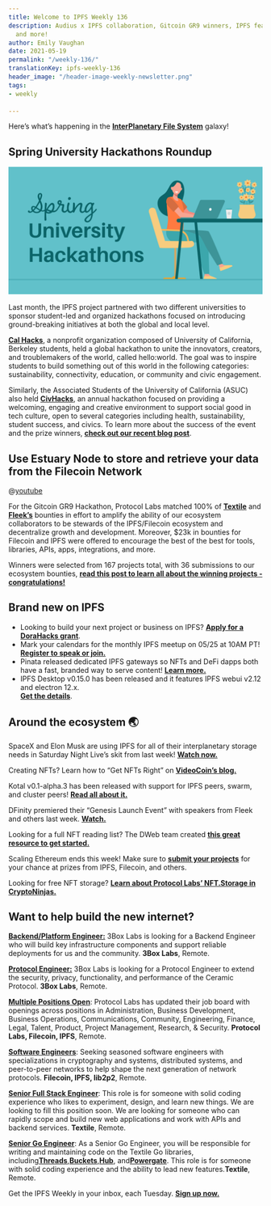 ```yaml
---
title: Welcome to IPFS Weekly 136
description: Audius x IPFS collaboration, Gitcoin GR9 winners, IPFS featured on SNL,
  and more!
author: Emily Vaughan
date: 2021-05-19
permalink: "/weekly-136/"
translationKey: ipfs-weekly-136
header_image: "/header-image-weekly-newsletter.png"
tags:
- weekly

---
```

Here’s what’s happening in the [**InterPlanetary File System**](https://ipfs.io/) galaxy!

## Spring University Hackathons Roundup

![](../assets/spring-university-hackathons.png)

Last month, the IPFS project partnered with two different universities to sponsor student-led and organized hackathons focused on introducing ground-breaking initiatives at both the global and local level.

[**Cal Hacks**](https://helloworld.calhacks.io/), a nonprofit organization composed of University of California, Berkeley students, held a global hackathon to unite the innovators, creators, and troublemakers of the world, called hello:world. The goal was to inspire students to build something out of this world in the following categories: sustainability, connectivity, education, or community and civic engagement.

Similarly, the Associated Students of the University of California (ASUC) also held [**CivHacks**](https://www.civhacks.com/), an annual hackathon focused on providing a welcoming, engaging and creative environment to support social good in tech culture, open to several categories including health, sustainability, student success, and civics. To learn more about the success of the event and the prize winners, [**check out our recent blog post**](https://blog.ipfs.io/2021-05-18-spring-hackathons/).

## Use Estuary Node to store and retrieve your data from the Filecoin Network

@[youtube](3hbtHcn0Piw)

For the Gitcoin GR9 Hackathon, Protocol Labs matched 100% of [**Textile**](https://blog.textile.io/funding-the-community/) and [**Fleek’s**](https://blog.fleek.co/posts/gitcoin-gr9-hackathon-fleek-winners) bounties in effort to amplify the ability of our ecosystem collaborators to be stewards of the IPFS/Filecoin ecosystem and decentralize growth and development. Moreover, $23k in bounties for Filecoin and IPFS were offered to encourage the best of the best for tools, libraries, APIs, apps, integrations, and more.

Winners were selected from 167 projects total, with 36 submissions to our ecosystem bounties, [**read this post to learn all about the winning projects - congratulations!**](https://blog.ipfs.io/2021-05-10-gitcoin-gr9-recap/)

## Brand new on IPFS

* Looking to build your next project or business on IPFS? [**Apply for a DoraHacks grant**](https://hackerlink.io/en/Grant/Filecoin/Round/1/buidl).
* Mark your calendars for the monthly IPFS meetup on 05/25 at 10AM PT! [**Register to speak or join.**](https://www.meetup.com/San-Francisco-IPFS/events/276123403/)
* Pinata released dedicated IPFS gateways so NFTs and DeFi dapps both have a fast, branded way to serve content! [**Learn more.**](https://medium.com/pinata/announcing-dedicated-ipfs-gateways-60f599949ce)
* IPFS Desktop v0.15.0 has been released and it features IPFS webui v2.12 and electron 12.x.  
  [**Get the details**](https://github.com/ipfs/ipfs-desktop/releases/tag/v0.15.0).

## Around the ecosystem 🌏

SpaceX and Elon Musk are using IPFS for all of their interplanetary storage needs in Saturday Night Live’s skit from last week! [**Watch now.**](https://youtu.be/FuaDWyCnJxs)

Creating NFTs? Learn how to “Get NFTs Right” on [**VideoCoin’s blog.**](https://medium.com/videocoin/how-to-get-nfts-right-architecture-and-roadmap-part-1-fcc7bd589391)

Kotal v0.1-alpha.3 has been released with support for IPFS peers, swarm, and cluster peers! [**Read all about it.**](https://t.co/2zGjtbKHuk?amp=1)

DFinity premiered their “Genesis Launch Event” with speakers from Fleek and others last week. [**Watch.**](https://www.youtube.com/watch?v=xiupEw4MfxY&t=2s)

Looking for a full NFT reading list? The DWeb team created [**this great resource to get started.**](https://docs.google.com/document/d/1425Y5mVr1Ky_FnpjKx5fMPyjipOEppeOJTdncFvrSuo/edit)

Scaling Ethereum ends this week! Make sure to [**submit your projects**](https://scaling.ethglobal.co/) for your chance at prizes from IPFS, Filecoin, and others.

Looking for free NFT storage? [**Learn about Protocol Labs’ NFT.Storage in CryptoNinjas.**](https://www.cryptoninjas.net/2021/04/29/built-on-filecoin-and-ipfs-nft-storage-offers-free-protection-for-nft-asset-data/)

## Want to help build the new internet?

[**Backend/Platform Engineer:**](https://jobs.lever.co/3box) 3Box Labs is looking for a Backend Engineer who will build key infrastructure components and support reliable deployments for us and the community. **3Box Labs**, Remote.

[**Protocol Engineer:**](https://jobs.lever.co/3box) 3Box Labs is looking for a Protocol Engineer to extend the security, privacy, functionality, and performance of the Ceramic Protocol. **3Box Labs**, Remote.

[**Multiple Positions Open**](https://jobs.lever.co/protocol): Protocol Labs has updated their job board with openings across positions in Administration, Business Development, Business Operations, Communications, Community, Engineering, Finance, Legal, Talent, Product, Project Management, Research, & Security. **Protocol Labs, Filecoin, IPFS**, Remote.

[**Software Engineers**](https://jobs.lever.co/protocol): Seeking seasoned software engineers with specializations in cryptography and systems, distributed systems, and peer-to-peer networks to help shape the next generation of network protocols. **Filecoin, IPFS, lib2p2**, Remote.

[**Senior Full Stack Engineer**](https://textile.breezy.hr/p/d59ca1308346-senior-full-stack-engineer): This role is for someone with solid coding experience who likes to experiment, design, and learn new things. We are looking to fill this position soon. We are looking for someone who can rapidly scope and build new web applications and work with APIs and backend services. **Textile**, Remote.

[**Senior Go Engineer**](https://textile.breezy.hr/p/421d4f71a227-senior-go-engineer): As a Senior Go Engineer, you will be responsible for writing and maintaining code on the Textile Go libraries, including[**Threads**](https://github.com/textileio/go-threads),[**Buckets**](https://github.com/textileio/go-buckets),[**Hub**](https://github.com/textileio/textile), and[**Powergate**](https://github.com/textileio/powergate). This role is for someone with solid coding experience and the ability to lead new features.**Textile**, Remote.

Get the IPFS Weekly in your inbox, each Tuesday. [**Sign up now.**](https://ipfs.us4.list-manage.com/subscribe?u=25473244c7d18b897f5a1ff6b&id=cad54b2230)